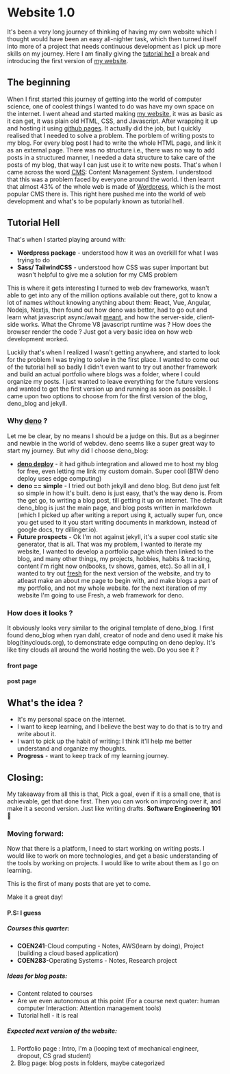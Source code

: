 <!--first post - hello world! - with code examples-->
<!--second post --->
# Website 1.0
It's been a very long journey of thinking of having my own website which I thought would have been an easy all-nighter task, which then turned itself into more of a project that needs continuous development as I pick up more skills on my journey.
Here I am finally giving the [tutorial hell](https://www.wbscodingschool.com/blog/what-is-tutorial-hell-how-to-get-out/) a break and introducing the first version of [my website](https://rahul.page/).

## The beginning
When I first started this journey of getting into the world of computer science, one of coolest things I wanted to do was have my own space on the internet. 
I went ahead and started making [my website](https://yalavarthivr.github.io/), it was as basic as it can get, it was plain old HTML, CSS, and Javascript. After wrapping it up and hosting it using [github pages](https://pages.github.com/). It actually did the job, but I quickly realised that I needed to solve a problem. The porblem of writing posts to my blog. For every blog post I had to write the whole HTML page, and link it as an external page. There was no structure i.e., there was no way to add posts in a structured manner, I needed a data structure to take care of the posts of my blog, that way I can just use it to write new posts. That's when I came across the word [CMS](https://en.wikipedia.org/wiki/Content_management_system): Content Management System. I understood that this was a problem faced by everyone around the world. I then learnt that almost 43% of the whole web is made of [Wordpress](https://en.wikipedia.org/wiki/WordPress), which is the most popular CMS there is. 
This right here pushed me into the world of web development and what's to be popularly known as tutorial hell.

## Tutorial Hell
That's when I started playing around with:
- **Wordpress package** - understood how it was an overkill for what I was trying to do
- **Sass/ TailwindCSS** - understood how CSS was super important but wasn't helpful to give me a solution for my CMS problem

This is where it gets interesting I turned to web dev frameworks, wasn't able to get into any of the million options available out there, got to know a lot of names without knowing anything about them: React, Vue, Angular, Nodejs, Nextjs, then found out how deno was better, had to go out and learn what javascript async/await [meant](https://www.youtube.com/watch?v=cCOL7MC4Pl0), and how the server-side, client-side works. What the Chrome V8 javascript runtime was ? How does the browser render the code ? Just got a very basic idea on how web development worked.

Luckily that's when I realized I wasn't getting anywhere, and started to look for the problem I was trying to solve in the first place. I wanted to come out of the tutorial hell so badly I didn't even want to try out another framework and build an actual portfolio where blogs was a folder, where I could organize my posts. I just wanted to leave everything for the future versions and wanted to get the first version up and running as soon as possible. I came upon two options to choose from for the first version of the blog, deno_blog and jekyll. 

### Why [deno](https://deno.land/) ?
Let me be clear, by no means I should be a judge on this. But as a beginner and newbie in the world of webdev. deno seems like a super great way to start my journey. But why did I choose deno_blog:
- [**deno deploy**](https://deno.com/deploy) - it had github integration and allowed me to host my blog for free, even letting me link my custom domain. Super cool (BTW deno deploy uses edge computing)
- **deno == simple** - I tried out both jekyll and deno blog. But deno just felt so simple in how it's built. deno is just easy, that's the way deno is. From the get go, to writing a blog post, till getting it up on internet. The default deno_blog is just the main page, and blog posts written in markdown (which I picked up after writing a report using it, actually super fun, once you get used to it you start writing documents in markdown, instead of google docs, try dillinger.io).
- **Future prospects** - Ok I'm not against jekyll, it's a super cool static site generator, that is all. That was my problem, I wanted to iterate my website, I wanted to develop a portfolio page which then linked to the blog, and many other things, my projects, hobbies, habits & tracking, content i'm right now on(books, tv shows, games, etc). So all in all, I wanted to try out [fresh](https://fresh.deno.dev/) for the next version of the website, and try to atleast make an about me page to begin with, and make blogs a part of my portfolio, and not my whole website. for the next iteration of my website I'm going to use Fresh, a web framework for deno.

### How does it looks ? 
It obviously looks very similar to the original template of deno_blog. I first found deno_blog when ryan dahl, creator of node and deno used it make his blog(tinyclouds.org), to demonstrate edge computing on deno deploy. It's like tiny clouds all around the world hosting the web. Do you see it ? 
<!--In chrome - add front page to readme too-->
#### front page
#### post page

## What's the idea ?
- It's my personal space on the internet. 
- I want to keep learning, and I believe the best way to do that is to try and write about it. 
- I want to pick up the habit of writing: I think it'll help me better understand and organize my thoughts. 
- **Progress** - want to keep track of my learning journey.

## Closing:

My takeaway from all this is that, 
Pick a goal, even if it is a small one, that is achievable, get that done first. Then you can work on improving over it, and make it a second version. Just like writing drafts. **Software Engineering 101** 🤪

### Moving forward:
Now that there is a platform, I need to start working on writing posts. I would like to work on more technologies, and get a basic understanding of the tools by working on projects. I would like to write about them as I go on learning.

This is the first of many posts that are yet to come.

Make it a great day!

#### P.S: I guess

##### Courses this quarter:
- **COEN241**-Cloud computing - Notes, AWS(learn by doing), Project (building a cloud based application)
- **COEN283**-Operating Systems - Notes, Research project

##### Ideas for blog posts:
- Content related to courses
- Are we even autonomous at this point (For a course next quater: human computer Interaction: Attention management tools)
- Tutorial hell - it is real

##### Expected next version of the website:
1. Portfolio page : Intro, I'm a (looping text of mechanical engineer, dropout, CS grad student)
2. Blog page: blog posts in folders, maybe categorized
